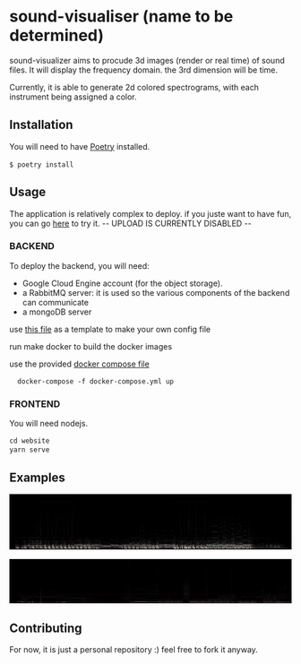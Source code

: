 # sound-visualiser (name to be determined)

sound-visualizer aims to procude 3d images (render or real time) of sound files. It will display the frequency domain. 
the 3rd dimension will be time.

Currently, it is able to generate 2d colored spectrograms, with each instrument being assigned a color. 

## Installation

You will need to have [Poetry](https://python-poetry.org/) installed.

```$ poetry install```


## Usage
The application is relatively complex to deploy.
if you juste want to have fun, you can go [here](https://sound-visualizer.projects.luc-leonard.fr/) to try it. -- UPLOAD IS CURRENTLY DISABLED --

### BACKEND

To deploy the backend, you will need: 
* Google Cloud Engine account (for the object storage).
* a RabbitMQ server: it is used so the various components of the backend can communicate
* a mongoDB server

use [this file](./deployment_template/config.env) as a template to make your own config file

run make docker to build the docker images

use the provided [docker compose file](./docker/docker-compose.yml)
```shell
  docker-compose -f docker-compose.yml up
```

### FRONTEND

You will need nodejs.
```shell
cd website
yarn serve
```

## Examples
![example_1](examples/example_new.png)


![example_2](examples/example_new_2.png)

## Contributing
For now, it is just a personal repository :) feel free to fork it anyway.
